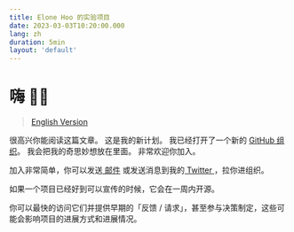 ```yaml
---
title: Elone Hoo 的实验项目
date: 2023-03-03T10:20:00.000
lang: zh
duration: 5min
layout: 'default'
---
```


# 嗨 👋🏼

> [English Version](./wip-elonehoo)

很高兴你能阅读这篇文章。 这是我的新计划。 我已经打开了一个新的 [<span i-simple-icons-github /> GitHub 组织](https://github.com/wip-elonehoo)。 我会把我的奇思妙想放在里面。 非常欢迎你加入。

加入非常简单，你可以发送[<span i-cib-minutemailer /> 邮件](mailto:hi@elonehoo.me) 或发送消息到我的[<span i-simple-icons-twitter /> Twitter ](https://twitter.com/elonehoo)，拉你进组织。

如果一个项目已经好到可以宣传的时候，它会在一周内开源。

你可以最快的访问它们并提供早期的「反馈 / 请求」，甚至参与决策制定，这些可能会影响项目的进展方式和进展情况。
